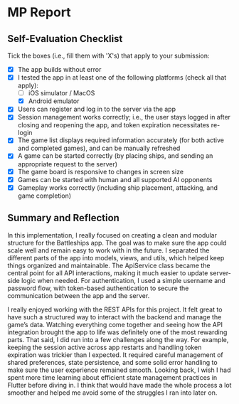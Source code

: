 # MP Report

## Self-Evaluation Checklist

Tick the boxes (i.e., fill them with 'X's) that apply to your submission:

- [X] The app builds without error
- [X] I tested the app in at least one of the following platforms (check all that apply):
  - [ ] iOS simulator / MacOS
  - [X] Android emulator
- [X] Users can register and log in to the server via the app
- [X] Session management works correctly; i.e., the user stays logged in after closing and reopening the app, and token expiration necessitates re-login
- [X] The game list displays required information accurately (for both active and completed games), and can be manually refreshed
- [X] A game can be started correctly (by placing ships, and sending an appropriate request to the server)
- [X] The game board is responsive to changes in screen size
- [X] Games can be started with human and all supported AI opponents
- [X] Gameplay works correctly (including ship placement, attacking, and game completion)

## Summary and Reflection

In this implementation, I really focused on creating a clean and modular structure for the Battleships app. The goal was to make sure the app could scale well and remain easy to work with in the future. I separated the different parts of the app into models, views, and utils, which helped keep things organized and maintainable. The ApiService class became the central point for all API interactions, making it much easier to update server-side logic when needed. For authentication, I used a simple username and password flow, with token-based authentication to secure the communication between the app and the server.

I really enjoyed working with the REST APIs for this project. It felt great to have such a structured way to interact with the backend and manage the game’s data. Watching everything come together and seeing how the API integration brought the app to life was definitely one of the most rewarding parts. That said, I did run into a few challenges along the way. For example, keeping the session active across app restarts and handling token expiration was trickier than I expected. It required careful management of shared preferences, state persistence, and some solid error handling to make sure the user experience remained smooth. Looking back, I wish I had spent more time learning about efficient state management practices in Flutter before diving in. I think that would have made the whole process a lot smoother and helped me avoid some of the struggles I ran into later on.
